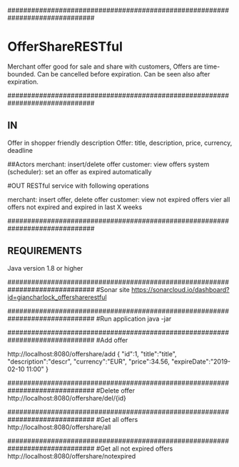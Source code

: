 ##############################################################################
# OfferShareRESTful

Merchant offer good for sale and share with customers, Offers are time-bounded.
Can be cancelled before expiration. Can be seen also after expiration.

##############################################################################
## IN
Offer in shopper friendly description
Offer: title, description, price, currency, deadline

##Actors
merchant: insert/delete offer
customer: view offers
system (scheduler): set an offer as expired automatically

#OUT
RESTful service with following operations

merchant:
    insert offer, delete offer
customer:
    view not expired offers
    vier all offers not expired and expired in last X weeks

##############################################################################
## REQUIREMENTS
Java version 1.8 or higher

##############################################################################
#Sonar site
https://sonarcloud.io/dashboard?id=giancharlock_offersharerestful

##############################################################################
#Run application
java -jar

##############################################################################
#Add offer

http://localhost:8080/offershare/add
{
    "id":1,
    "title":"title",
    "description":"descr",
    "currency":"EUR",
    "price":34.56,
    "expireDate":"2019-02-10 11:00"
}

##############################################################################
#Delete offer
http://localhost:8080/offershare/del/{id}

##############################################################################
#Get all offers
http://localhost:8080/offershare/all

##############################################################################
#Get all not expired offers
http://localhost:8080/offershare/notexpired











